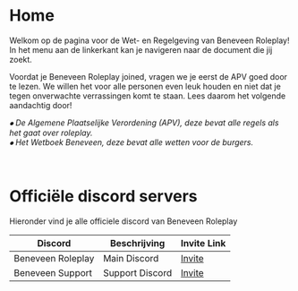 # **Home**

Welkom op de pagina voor de Wet- en Regelgeving van Beneveen Roleplay! 
In het menu aan de linkerkant kan je navigeren naar de document die jij zoekt.

Voordat je Beneveen Roleplay joined, vragen we je eerst de APV goed door te lezen.
We willen het voor alle personen even leuk houden en niet dat je tegen onverwachte verrassingen komt te staan.
Lees daarom het volgende aandachtig door!

*⦁ De Algemene Plaatselijke Verordening (APV), deze bevat alle regels als het gaat over roleplay.
<br>
⦁ Het Wetboek Beneveen, deze bevat alle wetten voor de burgers.*

<br>

# **Officiële discord servers**
Hieronder vind je alle officiele discord van Beneveen Roleplay

| Discord | Beschrijving | Invite Link |
| ------------ | ------------- | ------------ | 
| Beneveen Roleplay  | Main Discord | <a href="https://discord.gg/beneveen">Invite</a> | 
| Beneveen Support  | Support Discord | <a href="https://discord.gg/yE99PPHDKN">Invite</a> | 
